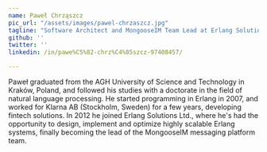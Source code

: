 ```yaml
---
name: Paweł Chrząszcz
pic_url: "/assets/images/pawel-chrzaszcz.jpg"
tagline: "Software Architect and MongooseIM Team Lead at Erlang Solutions"
github: ''
twitter: ''
linkedin: /in/pawe%C5%82-chrz%C4%85szcz-97408457/

---
```

Paweł graduated from the AGH University of Science and Technology in Kraków, Poland, and followed his studies with a doctorate in the field of natural language processing. He started programming in Erlang in 2007, and worked for Klarna AB (Stockholm, Sweden) for a few years, developing fintech solutions. In 2012 he joined Erlang Solutions Ltd., where he's had the opportunity to design, implement and optimize highly scalable Erlang systems, finally becoming the lead of the MongooseIM messaging platform team.